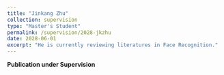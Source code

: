```yaml
---
title: "Jinkang Zhu"
collection: supervision
type: "Master's Student"
permalink: /supervision/2028-jkzhu
date: 2028-06-01
excerpt: "He is currently reviewing literatures in Face Recognition."
---
```


**Publication under Supervision**